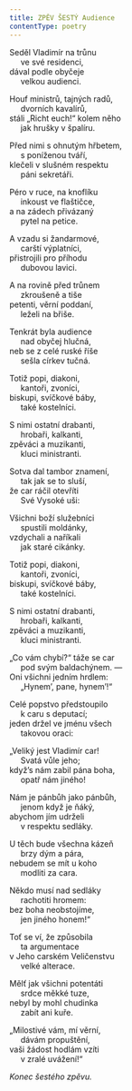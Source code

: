 ```yaml
---
title: ZPĚV ŠESTÝ Audience
contentType: poetry
---
```


<section>

Seděl Vladimír na trůnu  
     ve své residenci,  
dával podle obyčeje  
     velkou audienci.

</section>

<section>

Houf ministrů, tajných radů,  
     dvorních kavalírů,  
stáli „Richt euch!“ kolem něho  
     jak hrušky v špalíru.

</section>

<section>

Před nimi s ohnutým hřbetem,  
     s poníženou tváří,  
klečeli v slušném respektu  
     páni sekretáři.

</section>

<section>

Péro v ruce, na knoflíku  
     inkoust ve flaštičce,  
a na zádech přivázaný  
     pytel na petice.

</section>

<section>

A vzadu si žandarmové,  
     carští výplatníci,  
přistrojili pro příhodu  
     dubovou lavici.

</section>

<section>

A na rovině před trůnem  
     zkroušeně a tiše  
petenti, věrní poddaní,  
     leželi na břiše.

</section>

<section>

Tenkrát byla audience  
     nad obyčej hlučná,  
neb se z celé ruské říše  
     sešla církev tučná.

</section>

<section>

Totiž popi, diakoni,  
     kantoři, zvoníci,  
biskupi, svíčkové báby,  
     také kostelníci.

</section>

<section>

S nimi ostatní drabanti,  
     hrobaři, kalkanti,  
zpěváci a muzikanti,  
     kluci ministranti.

</section>

<section>

Sotva dal tambor znamení,  
     tak jak se to sluší,  
že car ráčil otevříti  
     Své Vysoké uši:

</section>

<section>

Všichni boží služebníci  
     spustili moldánky,  
vzdychali a naříkali  
     jak staré cikánky.

</section>

<section>

Totiž popi, diakoni,  
     kantoři, zvoníci,  
biskupi, svíčkové báby,  
     také kostelníci.

</section>

<section>

S nimi ostatní drabanti,  
     hrobaři, kalkanti,  
zpěváci a muzikanti,  
     kluci ministranti.

</section>

<section>

„Co vám chybí?“ táže se car  
     pod svým baldachýnem. —  
Oni všichni jedním hrdlem:  
     „Hynem’, pane, hynem’!“

</section>

<section>

Celé popstvo předstoupilo  
     k caru s deputací;  
jeden držel ve jménu všech  
     takovou oraci:

</section>

<section>

„Veliký jest Vladimír car!  
     Svatá vůle jeho;  
když’s nám zabil pána boha,  
     opatř nám jiného!

</section>

<section>

Nám je pánbůh jako pánbůh,  
     jenom když je ňáký,  
abychom jím udrželi  
     v respektu sedláky.

</section>

<section>

U těch bude všechna kázeň  
     brzy dým a pára,  
nebudem se mít u koho  
     modliti za cara.

</section>

<section>

Někdo musí nad sedláky  
     rachotiti hromem:  
bez boha neobstojíme,  
     jen jiného honem!“

</section>

<section>

Toť se ví, že způsobila  
     ta argumentace  
v Jeho carském Veličenstvu  
     velké alterace.

</section>

<section>

Mělť jak všichni potentáti  
     srdce měkké tuze,  
nebyl by mohl chudinka  
     zabít ani kuře.

</section>

<section>

„Milostivé vám, mí věrní,  
     dávám propuštění,  
vaši žádost hodlám vzíti  
     v zralé uvážení!“

</section>

<section>

_Konec šestého zpěvu._

</section>
